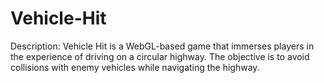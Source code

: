 # Vehicle-Hit

Description:
Vehicle Hit is a WebGL-based game that immerses players in the experience of driving on a circular highway. The objective is to avoid collisions with enemy vehicles while navigating the highway.
